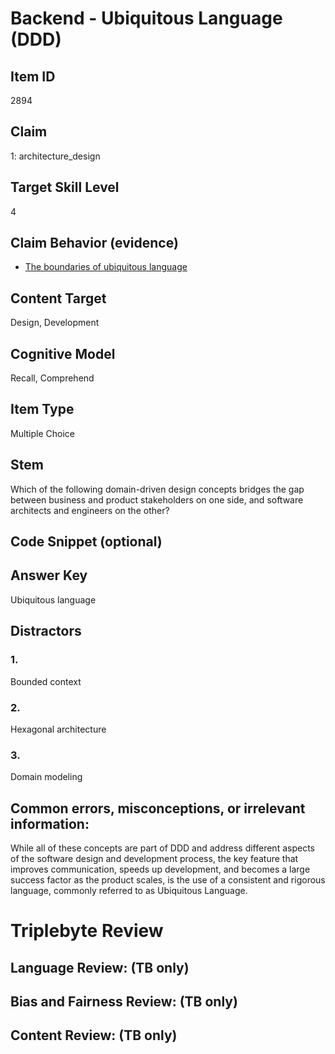 # Backend - Ubiquitous Language (DDD)

## Item ID
2894

## Claim
1: architecture_design

## Target Skill Level
4

## Claim Behavior (evidence)
- [The boundaries of ubiquitous language](https://headspring.com/2019/05/09/the-boundaries-of-ubiquitous-language/)

## Content Target
Design, Development

## Cognitive Model
Recall, Comprehend

## Item Type
Multiple Choice

## Stem
Which of the following domain-driven design concepts bridges the gap between business and product stakeholders on one side, and software architects and engineers on the other?

## Code Snippet (optional)

## Answer Key
Ubiquitous language

## Distractors
### 1.
Bounded context

### 2.
Hexagonal architecture

### 3.
Domain modeling

## Common errors, misconceptions, or irrelevant information:
While all of these concepts are part of DDD and address different aspects of the software design and development process, the key feature that improves communication, speeds up development, and becomes a large success factor as the product scales, is the use of a consistent and rigorous language, commonly referred to as Ubiquitous Language.

# Triplebyte Review

## Language Review: (TB only)

## Bias and Fairness Review: (TB only)

## Content Review: (TB only)
